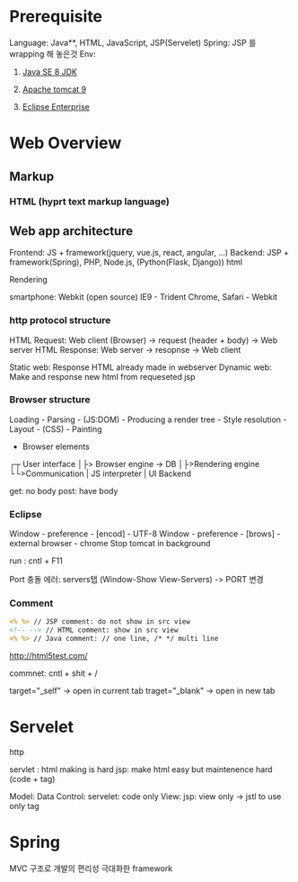 # Prerequisite

Language: Java**, HTML, JavaScript, JSP(Servelet)
Spring: JSP 를 wrapping 해 놓은것
Env:

1. [Java SE 8 JDK](https://www.oracle.com/kr/java/technologies/javase/javase-jdk8-downloads.html)

1. [Apache tomcat 9](https://downloads.apache.org/tomcat/tomcat-9/v9.0.43/bin/apache-tomcat-9.0.43.exe)

1. [Eclipse Enterprise](https://www.eclipse.org/downloads/download.php?file=/technology/epp/downloads/release/2020-12/R/eclipse-jee-2020-12-R-win32-x86_64.zip)

# Web Overview

## Markup

### HTML (hyprt text markup language)

## Web app architecture

Frontend: JS + framework(jquery, vue.js, react, angular, ...)
Backend: JSP + framework(Spring), PHP, Node.js, (Python(Flask, Django))
html

Rendering

smartphone: Webkit (open source)
IE9 - Trident
Chrome, Safari - Webkit

### http protocol structure

HTML Request: Web client (Browser) -> request (header + body) -> Web server
HTML Response: Web server -> resopnse -> Web client

Static web: Response HTML already made in webserver
Dynamic web: Make and response new html from requeseted jsp

### Browser structure

Loading - Parsing - (JS:DOM) - Producing a render tree - Style resolution - Layout - (CSS) - Painting

* Browser elements

┌┬ User interface
│├> Browser engine -> DB
│├>Rendering engine
└└>Communication | JS interpreter | UI Backend

get: no body
post: have body


### Eclipse
Window - preference - [encod] - UTF-8
Window - preference - [brows] - external browser - chrome
Stop tomcat in background

run : cntl + F11

Port 충돌 에러: servers탭 (Window-Show View-Servers) -> PORT 변경

### Comment

``` jsp
<% %> // JSP comment: do not show in src view
<!-- --> // HTML comment: show in src view
<% %> // Java comment: // one line, /* */ multi line
```


http://html5test.com/

commnet: cntl + shit + /

target="_self" -> open in current tab
traget="_blank" -> open in new tab

# Servelet

http



servlet : html making is hard
jsp: make html easy but maintenence hard (code + tag)

Model: Data
Control: servelet: code only
View: jsp: view only -> jstl to use only tag

# Spring

MVC 구조로 개발의 편리성 극대화한 framework

